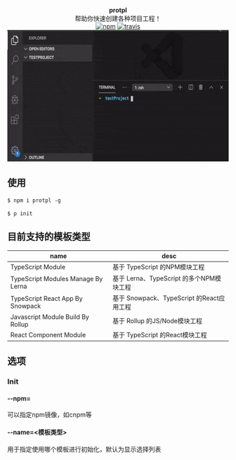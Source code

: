 <p align="center">
  <b>protpl</b>
  <br />
  <span>帮助你快速创建各种项目工程！</span>
  <br>
  <a href="https://www.npmjs.org/package/protpl"><img src="https://img.shields.io/npm/v/protpl.svg?style=flat" alt="npm"></a> <a href="https://travis-ci.org/echosoar/protpl"><img src="https://travis-ci.org/echosoar/protpl.svg?branch=master" alt="travis"></a>
  <br>
  <img src="./docs/usage.gif" width="600" height="300" alt="Protpl">
  <br>
  
</p>

## 使用
```shell
$ npm i protpl -g
```

```shell
$ p init
```

## 目前支持的模板类型


| name | desc |
| --- | --- |
| TypeScript Module | 基于 TypeScript 的NPM模块工程 |
| TypeScript Modules Manage By Lerna | 基于 Lerna、TypeScript 的多个NPM模块工程 |
| TypeScript React App By Snowpack | 基于 Snowpack、TypeScript 的React应用工程 |
| Javascript Module Build By Rollup | 基于 Rollup 的JS/Node模块工程 |
| React Component Module | 基于 TypeScript 的React模块工程 |

## 选项
### Init
#### --npm=<npm>
可以指定npm镜像，如cnpm等
#### --name=<模板类型>
用于指定使用哪个模板进行初始化，默认为显示选择列表